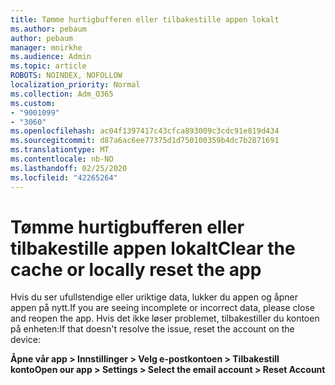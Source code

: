 ```yaml
---
title: Tømme hurtigbufferen eller tilbakestille appen lokalt
ms.author: pebaum
author: pebaum
manager: mnirkhe
ms.audience: Admin
ms.topic: article
ROBOTS: NOINDEX, NOFOLLOW
localization_priority: Normal
ms.collection: Adm_O365
ms.custom:
- "9001099"
- "3060"
ms.openlocfilehash: ac04f1397417c43cfca893009c3cdc91e819d434
ms.sourcegitcommit: d87a6ac6ee77375d1d750100359b4dc7b2871691
ms.translationtype: MT
ms.contentlocale: nb-NO
ms.lasthandoff: 02/25/2020
ms.locfileid: "42265264"
---
```

# <a name="clear-the-cache-or-locally-reset-the-app"></a><span data-ttu-id="d4358-102">Tømme hurtigbufferen eller tilbakestille appen lokalt</span><span class="sxs-lookup"><span data-stu-id="d4358-102">Clear the cache or locally reset the app</span></span>

<span data-ttu-id="d4358-103">Hvis du ser ufullstendige eller uriktige data, lukker du appen og åpner appen på nytt.</span><span class="sxs-lookup"><span data-stu-id="d4358-103">If you are seeing incomplete or incorrect data, please close and reopen the app.</span></span>  <span data-ttu-id="d4358-104">Hvis det ikke løser problemet, tilbakestiller du kontoen på enheten:</span><span class="sxs-lookup"><span data-stu-id="d4358-104">If that doesn't resolve the issue, reset the account on the device:</span></span> 

<span data-ttu-id="d4358-105">**Åpne vår app > Innstillinger > Velg e-postkontoen > Tilbakestill konto**</span><span class="sxs-lookup"><span data-stu-id="d4358-105">**Open our app > Settings > Select the email account > Reset Account**</span></span>